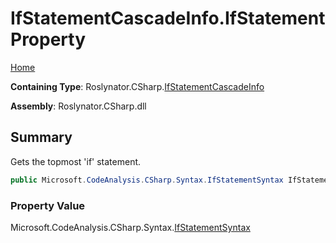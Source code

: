 # IfStatementCascadeInfo\.IfStatement Property

[Home](../../../../README.md)

**Containing Type**: Roslynator\.CSharp\.[IfStatementCascadeInfo](../README.md)

**Assembly**: Roslynator\.CSharp\.dll

## Summary

Gets the topmost 'if' statement\.

```csharp
public Microsoft.CodeAnalysis.CSharp.Syntax.IfStatementSyntax IfStatement { get; }
```

### Property Value

Microsoft\.CodeAnalysis\.CSharp\.Syntax\.[IfStatementSyntax](https://docs.microsoft.com/en-us/dotnet/api/microsoft.codeanalysis.csharp.syntax.ifstatementsyntax)

